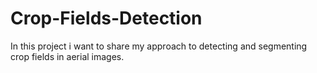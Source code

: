 # Crop-Fields-Detection
In this project i want to share my approach to detecting and segmenting crop fields in aerial images.

